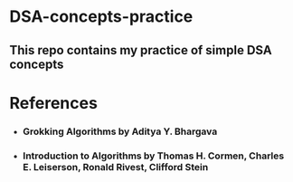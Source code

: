 # DSA-concepts-practice

## This repo contains my practice of simple DSA concepts

# References

- ### Grokking Algorithms by Aditya Y. Bhargava

- ### Introduction to Algorithms by Thomas H. Cormen, Charles E. Leiserson, Ronald Rivest, Clifford Stein
